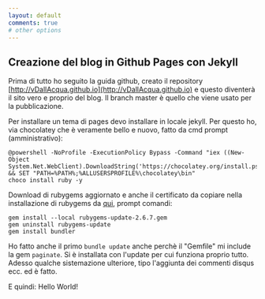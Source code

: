 ```yaml
---
layout: default
comments: true
# other options
---
```

## Creazione del blog in Github Pages con Jekyll

Prima di tutto ho seguito la guida github, creato il repository [http://vDallAcqua.github.io](http://vDallAcqua.github.io) e questo diventerà il sito vero e proprio del blog.
Il branch master è quello che viene usato per la pubblicazione.

Per installare un tema di pages devo installare in locale jekyll. Per questo ho, via chocolatey che è veramente bello e nuovo, fatto da cmd prompt (amministrativo):

```shell_session
@powershell -NoProfile -ExecutionPolicy Bypass -Command "iex ((New-Object System.Net.WebClient).DownloadString('https://chocolatey.org/install.ps1'))" && SET "PATH=%PATH%;%ALLUSERSPROFILE%\chocolatey\bin"
choco install ruby -y
```

Download di rubygems aggiornato e anche il certificato da copiare nella installazione di rubygems da [qui](http://guides.rubygems.org/ssl-certificate-update/#installing-using-update-packages), prompt comandi:

```shell_session
gem install --local rubygems-update-2.6.7.gem
gem uninstall rubygems-update
gem install bundler
```

Ho fatto anche il primo `bundle update` anche perchè il "Gemfile" mi include la gem `paginate`. Si è installata con l'update per cui funziona proprio tutto.
Adesso qualche sistemazione ulteriore, tipo l'aggiunta dei commenti disqus ecc. ed è fatto. 

E quindi: Hello World!
